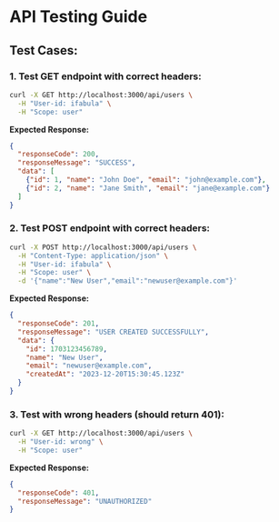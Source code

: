 # API Testing Guide


## Test Cases:

### 1. Test GET endpoint with correct headers:
```bash
curl -X GET http://localhost:3000/api/users \
  -H "User-id: ifabula" \
  -H "Scope: user"
```

**Expected Response:**
```json
{
  "responseCode": 200,
  "responseMessage": "SUCCESS",
  "data": [
    {"id": 1, "name": "John Doe", "email": "john@example.com"},
    {"id": 2, "name": "Jane Smith", "email": "jane@example.com"}
  ]
}
```

### 2. Test POST endpoint with correct headers:
```bash
curl -X POST http://localhost:3000/api/users \
  -H "Content-Type: application/json" \
  -H "User-id: ifabula" \
  -H "Scope: user" \
  -d '{"name":"New User","email":"newuser@example.com"}'
```

**Expected Response:**
```json
{
  "responseCode": 201,
  "responseMessage": "USER CREATED SUCCESSFULLY",
  "data": {
    "id": 1703123456789,
    "name": "New User",
    "email": "newuser@example.com",
    "createdAt": "2023-12-20T15:30:45.123Z"
  }
}
```

### 3. Test with wrong headers (should return 401):
```bash
curl -X GET http://localhost:3000/api/users \
  -H "User-id: wrong" \
  -H "Scope: user"
```

**Expected Response:**
```json
{
  "responseCode": 401,
  "responseMessage": "UNAUTHORIZED"
}
``` 